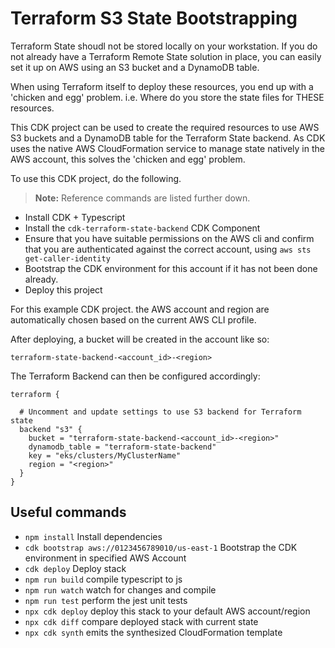 # Terraform S3 State Bootstrapping

Terraform State shoudl not be stored locally on your workstation. If you do not already have a Terraform Remote State solution in place, you can easily set it up on AWS using an S3 bucket and a DynamoDB table.

When using Terraform itself to deploy these resources, you end up with a 'chicken and egg' problem. i.e. Where do you store the state files for THESE resources.

This CDK project can be used to create the required resources to use AWS S3 buckets and a DynamoDB table for the Terraform State backend. As CDK uses the native AWS CloudFormation service to manage state natively in the AWS account, this solves the 'chicken and egg' problem.

To use this CDK project, do the following.
>**Note:** Reference commands are listed further down.

* Install CDK + Typescript
* Install the `cdk-terraform-state-backend` CDK Component
* Ensure that you have suitable permissions on the AWS cli and confirm that you are
authenticated against the correct account, using `aws sts get-caller-identity`
* Bootstrap the CDK environment for this account if it has not been done already.
* Deploy this project

For this example CDK project. the AWS account and region are automatically chosen based on the current
AWS CLI profile.

After deploying, a bucket will be created in the account like so:

`terraform-state-backend-<account_id>-<region>`

The Terraform Backend can then be configured accordingly:

```
terraform {

  # Uncomment and update settings to use S3 backend for Terraform state
  backend "s3" {
    bucket = "terraform-state-backend-<account_id>-<region>"
    dynamodb_table = "terraform-state-backend"
    key = "eks/clusters/MyClusterName"
    region = "<region>"
  }
}
```

## Useful commands

* `npm install`  Install dependencies
* `cdk bootstrap aws://0123456789010/us-east-1` Bootstrap the CDK environment in specified AWS Account
* `cdk deploy`      Deploy stack
* `npm run build`   compile typescript to js
* `npm run watch`   watch for changes and compile
* `npm run test`    perform the jest unit tests
* `npx cdk deploy`  deploy this stack to your default AWS account/region
* `npx cdk diff`    compare deployed stack with current state
* `npx cdk synth`   emits the synthesized CloudFormation template
